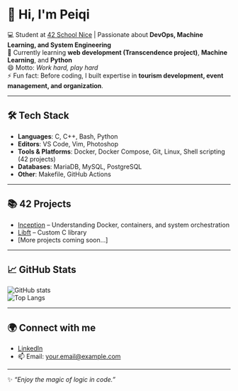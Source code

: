 
# 👋 Hi, I'm Peiqi

💻 Student at [42 School Nice](https://42nice.fr/) | Passionate about **DevOps, Machine Learning, and System Engineering**  
🌱 Currently learning **web development (Transcendence project)**, **Machine Learning**, and **Python**  
😄 Motto: *Work hard, play hard*  
⚡ Fun fact: Before coding, I built expertise in **tourism development, event management, and organization**.  

---

## 🛠️ Tech Stack
- **Languages**: C, C++, Bash, Python  
- **Editors**: VS Code, Vim, Photoshop  
- **Tools & Platforms**: Docker, Docker Compose, Git, Linux, Shell scripting (42 projects)  
- **Databases**: MariaDB, MySQL, PostgreSQL  
- **Other**: Makefile, GitHub Actions  

---

## 📚 42 Projects
- [Inception](https://github.com/ton-pseudo/inception) – Understanding Docker, containers, and system orchestration  
- [Libft](https://github.com/ton-pseudo/libft) – Custom C library  
- [More projects coming soon…]  

---

## 📈 GitHub Stats
![GitHub stats](https://github-readme-stats.vercel.app/api?username=ton-pseudo&show_icons=true&theme=tokyonight)  
![Top Langs](https://github-readme-stats.vercel.app/api/top-langs/?username=ton-pseudo&layout=compact&theme=tokyonight)  

---

## 🌍 Connect with me
- [LinkedIn](https://www.linkedin.com/in/ton-profil)  
- 📫 Email: your.email@example.com  

---

✨ *“Enjoy the magic of logic in code.”*  

